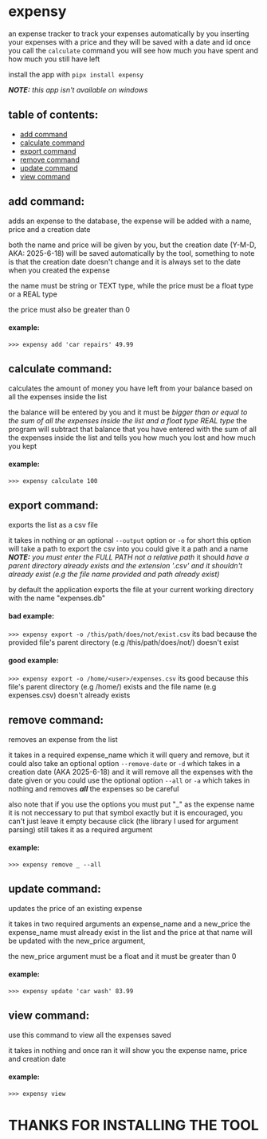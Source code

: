 # expensy
an expense tracker to track your expenses automatically by you inserting your expenses with a price and they will be saved with a date and id once you call the `calculate` command you will see how much you have spent and how much you still have left

install the app with `pipx install expensy`

***NOTE:*** *this app isn't available on windows*

## table of contents:
- [add command](#add-command)
- [calculate command](#calculate-command)
- [export command](#export-command)
- [remove command](#remove-command)
- [update command](#update-command)
- [view command](#view-command)

## add command:
adds an expense to the database, the expense will be added with a name, price and a creation date

both the name and price will be given by you, but the creation date (Y-M-D, AKA: 2025-6-18) will be saved automatically
by the tool, something to note is that the creation date doesn't change and it is always set to the date when you created the
expense

the name must be string or TEXT type, while the price must be a float type or a REAL type

the price must also be greater than 0

#### example:
`>>> expensy add 'car repairs' 49.99`

## calculate command:
calculates the amount of money you have left from your balance based on all the expenses inside the list

the balance will be entered by you and it must be *bigger than or equal to the sum of all the expenses inside the list and a float type REAL type*
the program will subtract that balance that you have entered with the sum of all the expenses inside the list and tells
you how much you lost and how much you kept

#### example:
`>>> expensy calculate 100`

## export command:
exports the list as a csv file

it takes in nothing or an optional `--output` option or `-o` for short this option will take a path to export the csv into
you could give it a path and a name ***NOTE:*** *you must enter the FULL PATH not a relative path*
it should *have a parent directory already exists and the extension '.csv' and it shouldn't already exist (e.g the file name provided and path already exist)*

by default the application exports the file at your current working directory with the name "expenses.db"

#### bad example:
`>>> expensy export -o /this/path/does/not/exist.csv`
its bad because the provided file's parent directory (e.g /this/path/does/not/) doesn't exist

#### good example:
`>>> expensy export -o /home/<user>/expenses.csv`
its good because this file's parent directory (e.g /home/<user>) exists and the file name (e.g expenses.csv) doesn't already exists

## remove command:
removes an expense from the list

it takes in a required expense_name which it will query and remove, but it could also take an optional option `--remove-date` or `-d` which takes in a creation date (AKA 2025-6-18)
and it will remove all the expenses with the date given or you could use the optional option `--all` or `-a` which takes in nothing and removes ***all*** the expenses so be careful

also note that if you use the options you must put "_" as the expense name it is not neccessary to put that symbol exactly but it is encouraged, you can't just leave it empty because 
click (the library I used for argument parsing) still takes it as a required argument

#### example:
`>>> expensy remove _ --all`

## update command:
updates the price of an existing expense

it takes in two required arguments an expense_name and a new_price the expense_name must already exist in the list and the price at that name will be updated
with the new_price argument, 

the new_price argument must be a float and it must be greater than 0

#### example:
`>>> expensy update 'car wash' 83.99`

## view command:
use this command to view all the expenses saved

it takes in nothing and once ran it will show you the expense name, price and creation date

#### example:
`>>> expensy view`

# THANKS FOR INSTALLING THE TOOL